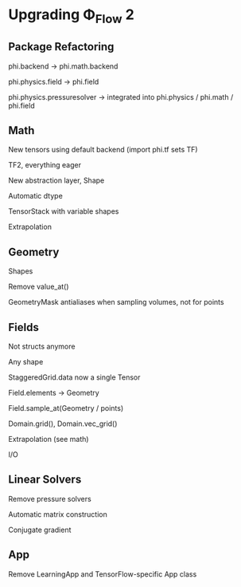 # Upgrading Φ<sub>Flow</sub> 2


## Package Refactoring

phi.backend &rarr; phi.math.backend

phi.physics.field &rarr; phi.field

phi.physics.pressuresolver &rarr; integrated into phi.physics / phi.math / phi.field




## Math

New tensors using default backend (import phi.tf sets TF)

TF2, everything eager

New abstraction layer, Shape

Automatic dtype

TensorStack with variable shapes

Extrapolation


## Geometry

Shapes

Remove value_at()

GeometryMask antialiases when sampling volumes, not for points


## Fields

Not structs anymore

Any shape

StaggeredGrid.data now a single Tensor

Field.elements -> Geometry

Field.sample_at(Geometry / points)

Domain.grid(), Domain.vec_grid()

Extrapolation (see math)

I/O



## Linear Solvers

Remove pressure solvers

Automatic matrix construction

Conjugate gradient


## App

Remove LearningApp and TensorFlow-specific App class
